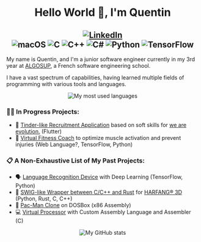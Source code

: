 <h1 align="center">Hello World 👋, I'm Quentin</h1>

<h2 align="center">
  <a href="https://www.linkedin.com/in/quentin-cl%C3%A9ment-939110221/">
    <img src="https://img.shields.io/badge/linkedin-%230077B5.svg?style=for-the-badge&logo=linkedin&logoColor=white" alt="LinkedIn">
  </a>
  <br>
  <img src="https://img.shields.io/badge/mac%20os-000000?style=for-the-badge&logo=macos&logoColor=F0F0F0" alt="macOS">
  <img src="https://img.shields.io/badge/c-%2300599C.svg?style=for-the-badge&logo=c&logoColor=white" alt="C">
  <img src="https://img.shields.io/badge/c++-%2300599C.svg?style=for-the-badge&logo=c%2B%2B&logoColor=white" alt="C++">
  <img src="https://img.shields.io/badge/c%23-%23239120.svg?style=for-the-badge&logo=csharp&logoColor=white" alt="C#">
  <img src="https://img.shields.io/badge/python-3670A0?style=for-the-badge&logo=python&logoColor=ffdd54" alt="Python">
  <img src="https://img.shields.io/badge/TensorFlow-%23FF6F00.svg?style=for-the-badge&logo=TensorFlow&logoColor=white" alt="TensorFlow">
</h2>

My name is Quentin, and I'm a junior software engineer currently in my 3rd year at [ALGOSUP](https://github.com/algosup), a French software engineering school.

I have a vast spectrum of capabilities, having learned multiple fields of programming with various tools and languages.

<div align="center">
  <img src="https://github-readme-stats.vercel.app/api/top-langs/?username=Quentin-Clement&layout=compact&hide=assembly,html,cmake,css,jupyter%20notebook&langs_count=8" alt="My most used languages">
</div>

### 👷‍♂️ In Progress Projects:

- 📱 [Tinder-like Recruitment Application](https://github.com/algosup/2023-2024-project-5-flutter-team-8) based on soft skills for [we are evolution.](https://www.linkedin.com/company/we-are-evolution/) (Flutter) 
- 🚀 [Virtual Fitness Coach](https://github.com/Quentin-Clement/Moonshot-Project-Quentin-Clement) to optimize muscle activation and prevent injuries (Web Language?, TensorFlow, Python)

### 📋 A Non-Exhaustive List of My Past Projects:
- 🗣️ [Language Recognition Device](https://github.com/algosup/2022-Project-Artificial-Intelligence-Group-B) with Deep Learning (TensorFlow, Python)
- 🔄 [SWIG-like Wrapper between C/C++ and Rust](https://github.com/algosup/2022-2023-project-3-harfang3d-binding-Project-6-group) for [HARFANG® 3D](https://github.com/harfang3d) (Python, Rust, C, C++)
- 👻 [Pac-Man Clone](https://github.com/algosup/2023-2024-project-2-x86-retrogaming-team-3) on DOSBox (x86 Assembly)
- 💻 [Virtual Processor](https://github.com/algosup/2023-2024-project-3-virtual-processor-team-3) with Custom Assembly Language and Assembler (C)

<div align="center">
    <img src="https://github-readme-stats.vercel.app/api?username=Quentin-Clement&show_icons=true" alt="My GitHub stats">
</div>
